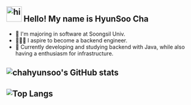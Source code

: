 ## <img src="https://user-images.githubusercontent.com/1303154/88677602-1635ba80-d120-11ea-84d8-d263ba5fc3c0.gif" width="40px" alt="hi"> Hello! My name is HyunSoo Cha

- 🙌 I'm majoring in software at Soongsil Univ.
- 👨🏻‍💻 I aspire to become a backend engineer.
- 👊 Currently developing and studying backend with Java, while also having a enthusiasm for infrastructure.
  
## ![chahyunsoo's GitHub stats](https://github-readme-stats.vercel.app/api?username=chahyunsoo&show_icons=true)

## ![Top Langs](https://github-readme-stats.vercel.app/api/top-langs/?username=chahyunsoo&langs_count=10&layout=compact)



